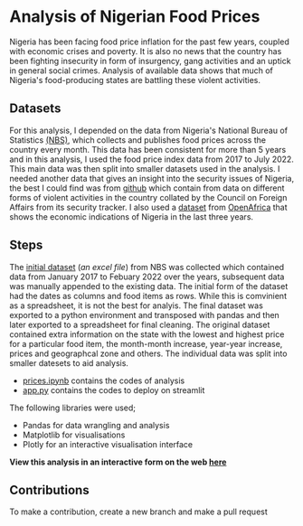 # Analysis of Nigerian Food Prices

Nigeria has been facing food price inflation for the past few years, coupled with economic crises and poverty. It is also no news that the country has been fighting insecurity in form of insurgency, gang activities and an uptick in general social crimes.
Analysis of available data shows that much of Nigeria's food-producing states are battling these violent activities.
 

## Datasets
For this analysis, I depended on the data from Nigeria's National Bureau of Statistics [(NBS)](https://nigerianstat.gov.ng/elibrary/read/1241203), which collects and publishes food prices across the country every month. This data has been consistent for more than 5 years and in this analysis, I used the food price index data from 2017 to  July 2022. This main data was then split into smaller datasets used in the analysis. 
I needed another data that gives an insight into the security issues of Nigeria, the best I could find was from [github](https://github.com/kfalayi/Food-price-Nigeria/blob/main/attacks.xlsx) which contain from data on different forms of violent activities in the country collated by the Council on Foreign Affairs from its security tracker.
I also used a [dataset](https://github.com/TheBlueZayn/Project/blob/main/economic-indicators.csv) from [OpenAfrica](https://africaopendata.org/nl/dataset/nigeria-employment-statistics/resource/e90dcf62-d944-4237-83b5-43228af0519f) that shows the economic indications of Nigeria in the last three years. 

## **Steps**
The [initial dataset](https://github.com/TheBlueZayn/Project/blob/main/Data%20Sources/SELECTED%20FOOD%20(JAN_2017%20-%20FEB%202022).xlsx) (*an excel file*) from NBS was collected which contained data from January 2017 to Febuary 2022 over the years, subsequent data was manually appended to the existing data. The initial form of the dataset had the dates as columns and food items as rows. While this is comvinient as a spreadsheet, it is not the best for analyis. The final dataset was exported to a python environment and transposed with pandas and then later exported to a spreadsheet for final cleaning. 
The original dataset contained extra information on the state with the lowest and highest price for a particular food item, the month-month increase, year-year increase, prices and geographcal zone and others. The individual data was split into smaller datesets to aid analysis. 

- [prices.ipynb](https://github.com/TheBlueZayn/Analysis-of-Nigerian-Food-Prices/blob/main/prices.ipynb) contains the codes of analysis
- [app.py](https://github.com/TheBlueZayn/Analysis-of-Nigerian-Food-Prices/blob/main/app.py) contains the codes to deploy on streamlit

The following libraries were used;
- Pandas for data wrangling and analysis
- Matplotlib for visualisations
- Plotly for an interactive visualisation interface


**View this analysis in an interactive form on the web [here](https://thebluezayn-analysis-of-nigerian-food-prices-app-gzo2up.streamlitapp.com/)**

## Contributions
To make a contribution, create a new branch and make a pull request
